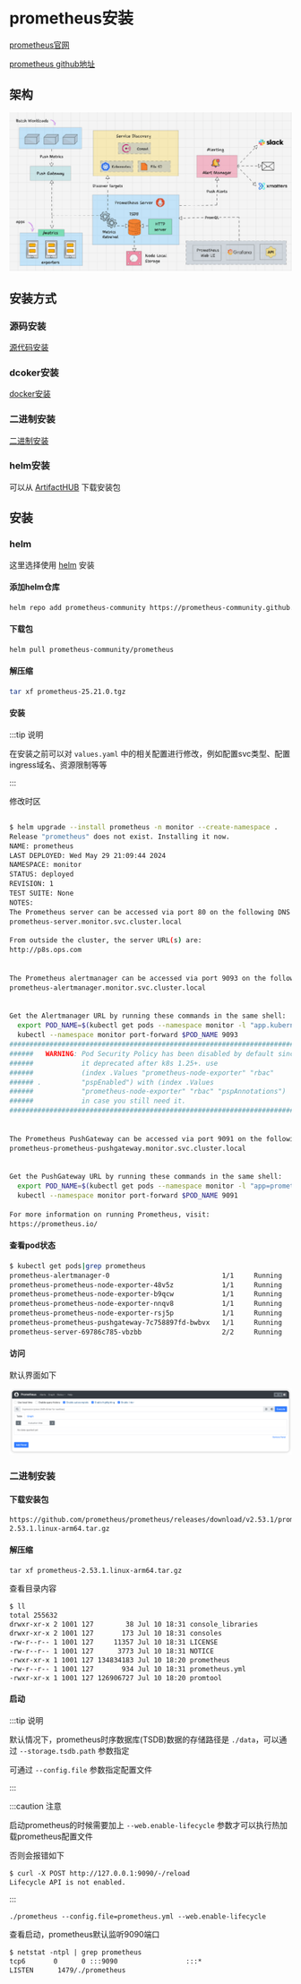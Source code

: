 # prometheus安装

[prometheus官网](https://prometheus.io/)

[prometheus github地址](https://github.com/prometheus/prometheus)



## 架构

![prometheus-architecture](https://raw.githubusercontent.com/pptfz/picgo-images/master/img/prometheus-architecture.gif)



## 安装方式

### 源码安装

[源代码安装](https://prometheus.io/docs/prometheus/latest/installation/#from-source)



### dcoker安装

[docker安装](https://prometheus.io/docs/prometheus/latest/installation/#using-docker)



### 二进制安装

[二进制安装](https://github.com/prometheus/prometheus/releases)



### helm安装

可以从 [ArtifactHUB](https://artifacthub.io/packages/helm/prometheus-community/prometheus) 下载安装包



## 安装

### helm

这里选择使用 [helm](https://github.com/helm/helm) 安装

#### 添加helm仓库

```bash
helm repo add prometheus-community https://prometheus-community.github.io/helm-charts
```



#### 下载包

```bash
helm pull prometheus-community/prometheus
```



#### 解压缩

```bash
tar xf prometheus-25.21.0.tgz
```



#### 安装

:::tip 说明 

在安装之前可以对 `values.yaml` 中的相关配置进行修改，例如配置svc类型、配置ingress域名、资源限制等等

:::

修改时区

```yaml

```



```bash
$ helm upgrade --install prometheus -n monitor --create-namespace .
Release "prometheus" does not exist. Installing it now.
NAME: prometheus
LAST DEPLOYED: Wed May 29 21:09:44 2024
NAMESPACE: monitor
STATUS: deployed
REVISION: 1
TEST SUITE: None
NOTES:
The Prometheus server can be accessed via port 80 on the following DNS name from within your cluster:
prometheus-server.monitor.svc.cluster.local

From outside the cluster, the server URL(s) are:
http://p8s.ops.com


The Prometheus alertmanager can be accessed via port 9093 on the following DNS name from within your cluster:
prometheus-alertmanager.monitor.svc.cluster.local


Get the Alertmanager URL by running these commands in the same shell:
  export POD_NAME=$(kubectl get pods --namespace monitor -l "app.kubernetes.io/name=alertmanager,app.kubernetes.io/instance=prometheus" -o jsonpath="{.items[0].metadata.name}")
  kubectl --namespace monitor port-forward $POD_NAME 9093
#################################################################################
######   WARNING: Pod Security Policy has been disabled by default since    #####
######            it deprecated after k8s 1.25+. use                        #####
######            (index .Values "prometheus-node-exporter" "rbac"          #####
###### .          "pspEnabled") with (index .Values                         #####
######            "prometheus-node-exporter" "rbac" "pspAnnotations")       #####
######            in case you still need it.                                #####
#################################################################################


The Prometheus PushGateway can be accessed via port 9091 on the following DNS name from within your cluster:
prometheus-prometheus-pushgateway.monitor.svc.cluster.local


Get the PushGateway URL by running these commands in the same shell:
  export POD_NAME=$(kubectl get pods --namespace monitor -l "app=prometheus-pushgateway,component=pushgateway" -o jsonpath="{.items[0].metadata.name}")
  kubectl --namespace monitor port-forward $POD_NAME 9091

For more information on running Prometheus, visit:
https://prometheus.io/
```



#### 查看pod状态

```sh
$ kubectl get pods|grep prometheus
prometheus-alertmanager-0                            1/1     Running   0          3h3m
prometheus-prometheus-node-exporter-48v5z            1/1     Running   0          3h3m
prometheus-prometheus-node-exporter-b9qcw            1/1     Running   0          3h3m
prometheus-prometheus-node-exporter-nnqv8            1/1     Running   0          3h3m
prometheus-prometheus-node-exporter-rsj5p            1/1     Running   0          3h3m
prometheus-prometheus-pushgateway-7c758897fd-bwbvx   1/1     Running   0          3h3m
prometheus-server-69786c785-vbzbb                    2/2     Running   0          3h3m
```



#### 访问

默认界面如下

![iShot_2024-05-30_17.23.40](https://raw.githubusercontent.com/pptfz/picgo-images/master/img/iShot_2024-05-30_17.23.40.png)



### 二进制安装

#### 下载安装包

```shell
https://github.com/prometheus/prometheus/releases/download/v2.53.1/prometheus-2.53.1.linux-arm64.tar.gz
```



#### 解压缩

```shell
tar xf prometheus-2.53.1.linux-arm64.tar.gz
```



查看目录内容

```shell
$ ll
total 255632
drwxr-xr-x 2 1001 127        38 Jul 10 18:31 console_libraries
drwxr-xr-x 2 1001 127       173 Jul 10 18:31 consoles
-rw-r--r-- 1 1001 127     11357 Jul 10 18:31 LICENSE
-rw-r--r-- 1 1001 127      3773 Jul 10 18:31 NOTICE
-rwxr-xr-x 1 1001 127 134834183 Jul 10 18:20 prometheus
-rw-r--r-- 1 1001 127       934 Jul 10 18:31 prometheus.yml
-rwxr-xr-x 1 1001 127 126906727 Jul 10 18:20 promtool
```



#### 启动

:::tip 说明

默认情况下，prometheus时序数据库(TSDB)数据的存储路径是 `./data`，可以通过 `--storage.tsdb.path` 参数指定

可通过 `--config.file` 参数指定配置文件

:::



:::caution 注意

启动prometheus的时候需要加上 `--web.enable-lifecycle` 参数才可以执行热加载prometheus配置文件

否则会报错如下

```shell
$ curl -X POST http://127.0.0.1:9090/-/reload
Lifecycle API is not enabled.
```

:::

```shell
./prometheus --config.file=prometheus.yml --web.enable-lifecycle
```



查看启动，prometheus默认监听9090端口

```shell
$ netstat -ntpl | grep prometheus
tcp6       0      0 :::9090                 :::*                    LISTEN      1479/./prometheus   
```





